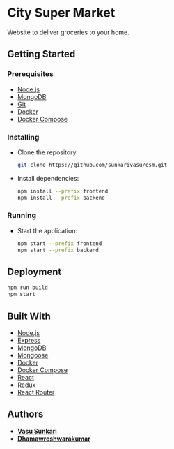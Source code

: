 # City Super Market

Website to deliver groceries to your home.

## Getting Started

### Prerequisites

-   [Node.js](https://nodejs.org/en/)
-   [MongoDB](https://www.mongodb.com/)
-   [Git](https://git-scm.com/)
-   [Docker](https://www.docker.com/)
-   [Docker Compose](https://docs.docker.com/compose/)

### Installing

-   Clone the repository:

    ```bash
    git clone https://github.com/sunkarivasu/csm.git
    ```

-   Install dependencies:

    ```bash
    npm install --prefix frontend
    npm install --prefix backend
    ```

### Running

-   Start the application:

    ```bash
    npm start --prefix frontend
    npm start --prefix backend
    ```

## Deployment

```bash
npm run build
npm start
```

## Built With

-   [Node.js](https://nodejs.org/en/)
-   [Express](https://expressjs.com/)
-   [MongoDB](https://www.mongodb.com/)
-   [Mongoose](https://mongoosejs.com/)
-   [Docker](https://www.docker.com/)
-   [Docker Compose](https://docs.docker.com/compose/)
-   [React](https://reactjs.org/)
-   [Redux](https://redux.js.org/)
-   [React Router](https://reactrouter.com/)

## Authors

-   **[Vasu Sunkari](https://github.com/sunkarivasu)**
-   **[Dhamawreshwarakumar](https://github.com/Dhamareshwarakumar)**
